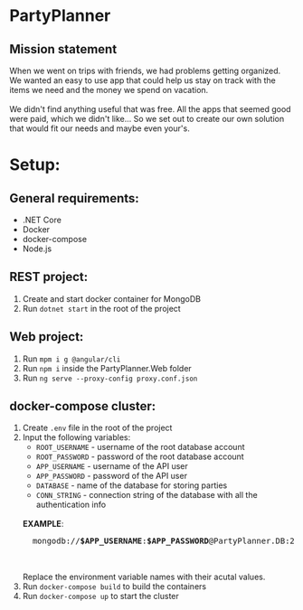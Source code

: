 # **PartyPlanner**
## Mission statement
When we went on trips with friends, we had problems getting organized. We wanted an easy to use app that could help us stay on track with the items we need and the money we spend on vacation.
<br>
<br>
We didn't find anything useful that was free. All the apps that seemed good were paid, which we didn't like... So we set out to create our own solution that would fit our needs and maybe even your's.
# Setup:
## General requirements: 
* .NET Core 
* Docker 
* docker-compose 
* Node.js 
## REST project: 
1. Create and start docker container for MongoDB 
2. Run ```dotnet start``` in the root of the project 
## Web project: 
1. Run ```mpm i g @angular/cli``` 
2. Run ```npm i``` inside the PartyPlanner.Web folder 
3. Run ```ng serve --proxy-config proxy.conf.json``` 
## docker-compose cluster: 
1. Create ```.env``` file in the root of the project
2. Input the following variables:
	* ```ROOT_USERNAME``` - username of the root database account
	* ```ROOT_PASSWORD``` - password of the root database account
	* ```APP_USERNAME``` - username of the API user
	* ```APP_PASSWORD``` - password of the API user
	* ```DATABASE``` - name of the database for storing parties
	* ```CONN_STRING``` - connection string of the database with all the authentication info
	<br>
	<b>EXAMPLE</b>:
	<pre>
	 mongodb://<b>$APP_USERNAME</b>:<b>$APP_PASSWORD</b>@PartyPlanner.DB:27017/<b>$DATABASE</b>?authSource=<b>$DATABASE</b>
	</pre>
	<br>
	Replace the environment variable names with their acutal values.
3. Run ```docker-compose build``` to build the containers
4. Run ```docker-compose up``` to start the cluster